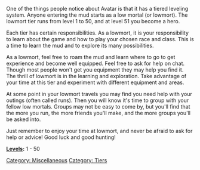 One of the things people notice about Avatar is that it has a tiered
leveling system. Anyone entering the mud starts as a low mortal (or
lowmort). The lowmort tier runs from level 1 to 50, and at level 51 you
become a hero.

Each tier has certain responsibilities. As a lowmort, it is your
responsibility to learn about the game and how to play your chosen race
and class. This is a time to learn the mud and to explore its many
possibilities.

As a lowmort, feel free to roam the mud and learn where to go to get
experience and become well equipped. Feel free to ask for help on chat.
Though most people won't get you equipment they may help you find it.
The thrill of lowmort is in the learning and exploration. Take advantage
of your time at this tier and experiment with different equipment and
areas.

At some point in your lowmort travels you may find you need help with
your outings (often called runs). Then you will know it's time to group
with your fellow low mortals. Groups may not be easy to come by, but
you'll find that the more you run, the more friends you'll make, and the
more groups you'll be asked into.

Just remember to enjoy your time at lowmort, and never be afraid to ask
for help or advice! Good luck and good hunting!

**[Levels](Level.md "wikilink"):** 1 - 50

[Category: Miscellaneous](Category:_Miscellaneous "wikilink") [Category:
Tiers](Category:_Tiers "wikilink")
